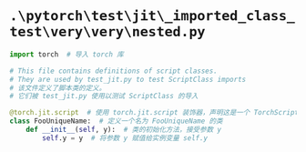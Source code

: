# `.\pytorch\test\jit\_imported_class_test\very\very\nested.py`

```py
import torch  # 导入 torch 库

# This file contains definitions of script classes.
# They are used by test_jit.py to test ScriptClass imports
# 该文件定义了脚本类的定义。
# 它们被 test_jit.py 使用以测试 ScriptClass 的导入

@torch.jit.script  # 使用 torch.jit.script 装饰器，声明这是一个 TorchScript 类
class FooUniqueName:  # 定义一个名为 FooUniqueName 的类
    def __init__(self, y):  # 类的初始化方法，接受参数 y
        self.y = y  # 将参数 y 赋值给实例变量 self.y
```